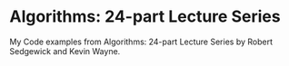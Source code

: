 # Algorithms: 24-part Lecture Series
My Code examples from Algorithms: 24-part Lecture Series by Robert Sedgewick and Kevin Wayne.
